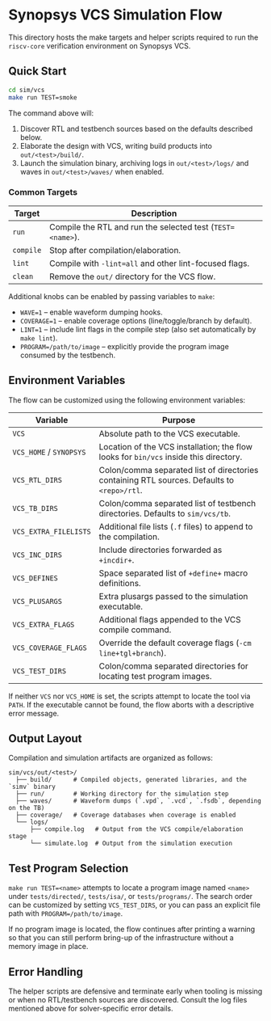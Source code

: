 # Synopsys VCS Simulation Flow

This directory hosts the make targets and helper scripts required to run the
`riscv-core` verification environment on Synopsys VCS.

## Quick Start

```bash
cd sim/vcs
make run TEST=smoke
```

The command above will:

1. Discover RTL and testbench sources based on the defaults described below.
2. Elaborate the design with VCS, writing build products into `out/<test>/build/`.
3. Launch the simulation binary, archiving logs in `out/<test>/logs/` and waves in
   `out/<test>/waves/` when enabled.

### Common Targets

| Target      | Description                                                                 |
|-------------|-----------------------------------------------------------------------------|
| `run`       | Compile the RTL and run the selected test (`TEST=<name>`).                  |
| `compile`   | Stop after compilation/elaboration.                                         |
| `lint`      | Compile with `-lint=all` and other lint-focused flags.                      |
| `clean`     | Remove the `out/` directory for the VCS flow.                               |

Additional knobs can be enabled by passing variables to `make`:

- `WAVE=1` – enable waveform dumping hooks.
- `COVERAGE=1` – enable coverage options (line/toggle/branch by default).
- `LINT=1` – include lint flags in the compile step (also set automatically by `make lint`).
- `PROGRAM=/path/to/image` – explicitly provide the program image consumed by the testbench.

## Environment Variables

The flow can be customized using the following environment variables:

| Variable             | Purpose                                                                                         |
|----------------------|-------------------------------------------------------------------------------------------------|
| `VCS`                | Absolute path to the VCS executable.                                                            |
| `VCS_HOME` / `SYNOPSYS` | Location of the VCS installation; the flow looks for `bin/vcs` inside this directory.          |
| `VCS_RTL_DIRS`       | Colon/comma separated list of directories containing RTL sources. Defaults to `<repo>/rtl`.    |
| `VCS_TB_DIRS`        | Colon/comma separated list of testbench directories. Defaults to `sim/vcs/tb`.                 |
| `VCS_EXTRA_FILELISTS`| Additional file lists (`.f` files) to append to the compilation.                                |
| `VCS_INC_DIRS`       | Include directories forwarded as `+incdir+`.                                                    |
| `VCS_DEFINES`        | Space separated list of `+define+` macro definitions.                                           |
| `VCS_PLUSARGS`       | Extra plusargs passed to the simulation executable.                                             |
| `VCS_EXTRA_FLAGS`    | Additional flags appended to the VCS compile command.                                           |
| `VCS_COVERAGE_FLAGS` | Override the default coverage flags (`-cm line+tgl+branch`).                                    |
| `VCS_TEST_DIRS`      | Colon/comma separated directories for locating test program images.                             |

If neither `VCS` nor `VCS_HOME` is set, the scripts attempt to locate the tool via
`PATH`. If the executable cannot be found, the flow aborts with a descriptive
error message.

## Output Layout

Compilation and simulation artifacts are organized as follows:

```
sim/vcs/out/<test>/
  ├── build/      # Compiled objects, generated libraries, and the `simv` binary
  ├── run/        # Working directory for the simulation step
  ├── waves/      # Waveform dumps (`.vpd`, `.vcd`, `.fsdb`, depending on the TB)
  ├── coverage/   # Coverage databases when coverage is enabled
  └── logs/
      ├── compile.log   # Output from the VCS compile/elaboration stage
      └── simulate.log  # Output from the simulation execution
```

## Test Program Selection

`make run TEST=<name>` attempts to locate a program image named `<name>` under
`tests/directed/`, `tests/isa/`, or `tests/programs/`. The search order can be
customized by setting `VCS_TEST_DIRS`, or you can pass an explicit file path with
`PROGRAM=/path/to/image`.

If no program image is located, the flow continues after printing a warning so
that you can still perform bring-up of the infrastructure without a memory image
in place.

## Error Handling

The helper scripts are defensive and terminate early when tooling is missing or
when no RTL/testbench sources are discovered. Consult the log files mentioned
above for solver-specific error details.
